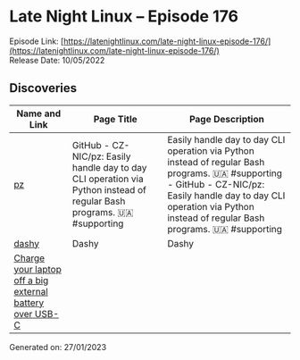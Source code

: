 # Late Night Linux – Episode 176
Episode Link: [https://latenightlinux.com/late-night-linux-episode-176/](https://latenightlinux.com/late-night-linux-episode-176/)  
Release Date: 10/05/2022
## Discoveries

| Name and Link | Page Title | Page Description |
| ----- | ----- | ----- |
| [pz](https://github.com/CZ-NIC/pz) | GitHub - CZ-NIC/pz: Easily handle day to day CLI operation via Python instead of regular Bash programs. 🇺🇦 #supporting | Easily handle day to day CLI operation via Python instead of regular Bash programs. 🇺🇦 #supporting - GitHub - CZ-NIC/pz: Easily handle day to day CLI operation via Python instead of regular Bash programs. 🇺🇦 #supporting |
| [dashy](https://dashy.to/) | Dashy | Dashy | Description will go into a meta tag in <head /> |
| [Charge your laptop off a big external battery over USB-C](https://twitter.com/zorinaq/status/1176625574762053632) |  |  |

Generated on: 27/01/2023